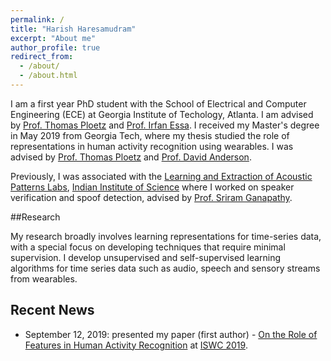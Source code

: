 ```yaml
---
permalink: /
title: "Harish Haresamudram"
excerpt: "About me"
author_profile: true
redirect_from: 
  - /about/
  - /about.html
---
```


I am a first year PhD student with the School of Electrical and Computer Engineering (ECE) at 
Georgia Institute of Techology, Atlanta. I am advised by [Prof. Thomas Ploetz](https://www.cc.gatech.edu/people/thomas-ploetz) 
and [Prof. Irfan Essa](http://prof.irfanessa.com/).
I received my Master's degree in May 2019 from Georgia Tech, where my thesis studied the role of 
representations in  human activity recognition using wearables. I was advised by [Prof. 
Thomas Ploetz](https://www.cc.gatech.edu/people/thomas-ploetz) 
and [Prof. David Anderson](https://www.ece.gatech.edu/faculty-staff-directory/david-v-anderson). 

Previously, I was associated with the [Learning and Extraction of Acoustic Patterns Labs](http://leap.ee.iisc.ac.in/), 
[Indian Institute of Science](https://www.iisc.ac.in/) where I worked on speaker verification and 
spoof detection, advised  by [Prof. Sriram Ganapathy](http://leap.ee.iisc.ac.in/sriram/).
  
  
##Research

My research broadly involves learning representations for time-series data, with a special focus on 
developing techniques that require minimal supervision. I develop unsupervised and self-supervised 
learning algorithms for time series data such as audio, speech and sensory streams from 
wearables.


## Recent News
 - September 12, 2019: presented my paper (first author) - [On the Role of Features in Human 
 Activity 
 Recognition](http://harkash.github.io/files/on-the-role-of-features-in-har.pdf) at [ISWC 2019](http://www.iswc.net/iswc19/).
